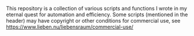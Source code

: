 This repository is a collection of various scripts and functions I wrote in my eternal quest for automation and efficiency. Some scripts (mentioned in the header) may have copyright or other conditions for commercial use, see https://www.lieben.nu/liebensraum/commercial-use/
